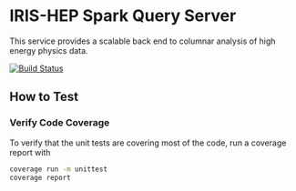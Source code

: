 # IRIS-HEP Spark Query Server
This service provides a scalable back end to columnar analysis of high energy
physics data.

[![Build Status](https://travis-ci.org/BenGalewsky/spark-hep-query.svg?branch=master)](https://travis-ci.org/BenGalewsky/spark-hep-query)

## How to Test


### Verify Code Coverage
To verify that the unit tests are covering most of the code, run a coverage
report with 
```bash
coverage run -m unittest
coverage report
```
